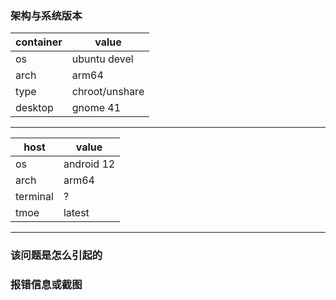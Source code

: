 ### 架构与系统版本

| container | value          |
| --------- | -------------- |
| os        | ubuntu devel   |
| arch      | arm64          |
| type      | chroot/unshare |
| desktop   | gnome 41       |

---

| host     | value      |
| -------- | ---------- |
| os       | android 12 |
| arch     | arm64      |
| terminal | ?          |
| tmoe     | latest     |

---

### 该问题是怎么引起的

### 报错信息或截图
